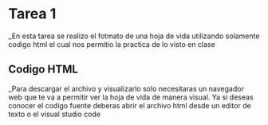 # Tarea 1 

_En esta tarea se realizo el fotmato de una hoja de vida utilizando solamente codigo html el cual nos permitio la practica de lo visto en clase

## Codigo HTML

_Para descargar el archivo y visualizarlo solo necesitaras un navegador web que te va a permitir ver la hoja de vida de manera visual. Ya si deseas conocer el codigo fuente deberas abrir el archivo html desde un editor de texto o el visual studio code

